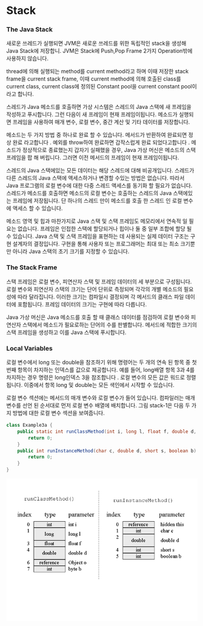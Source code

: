 # Stack

### The Java Stack

새로운 쓰레드가 실행되면 JVM은 새로운 쓰레드를 위한 독립적인 stack을 생성해 Java Stack에 저장합니. JVM은 Stack에 Push,Pop Frame 2가지 Operation밖에 사용하지 않습니다.

thread에 의해 실행되는 method를 current method라고 하며 이때 저장한 stack frame을 current stack frame, 이때 current method에 의해 호출된 class를 current class, current class에 정의된 Constant pool을 current constant pool이라고 합니다.

스레드가 Java 메소드를 호출하면 가상 시스템은 스레드의 Java 스택에 새 프레임을 작성하고 푸시합니다. 그런 다음이 새 프레임이 현재 프레임이됩니다. 메소드가 실행되면 프레임을 사용하여 매개 변수, 로컬 변수, 중간 계산 및 기타 데이터를 저장합니다.

메소드는 두 가지 방법 중 하나로 완료 할 수 있습니다. 메서드가 반환하여 완료되면 정상 완료 라고합니다 . 예외를 throw하여 완료하면 갑작스럽게 완료 되었다고합니다 . 메소드가 정상적으로 종료했는지 갑자기 실패했을 경우, Java 가상 머신은 메소드의 스택 프레임을 팝 해 버립니다. 그러면 이전 메서드의 프레임이 현재 프레임이됩니다.  
  
스레드의 Java 스택에있는 모든 데이터는 해당 스레드에 대해 비공개입니다. 스레드가 다른 스레드의 Java 스택에 액세스하거나 변경할 수있는 방법은 없습니다. 따라서 Java 프로그램의 로컬 변수에 대한 다중 스레드 액세스를 동기화 할 필요가 없습니다. 스레드가 메소드를 호출하면 메소드의 로컬 변수는 호출하는 스레드의 Java 스택에있는 프레임에 저장됩니다. 단 하나의 스레드 만이 메소드를 호출 한 스레드 인 로컬 변수에 액세스 할 수 있습니다.

메소드 영역 및 힙과 마찬가지로 Java 스택 및 스택 프레임도 메모리에서 연속적 일 필요는 없습니다. 프레임은 인접한 스택에 할당되거나 힙이나 둘 중 일부 조합에 할당 될 수 있습니다. Java 스택 및 스택 프레임을 표현하는 데 사용되는 실제 데이터 구조는 구현 설계자의 결정입니다. 구현을 통해 사용자 또는 프로그래머는 최대 또는 최소 크기뿐만 아니라 Java 스택의 초기 크기를 지정할 수 있습니다.

### The Stack Frame

스택 프레임은 로컬 변수, 피연산자 스택 및 프레임 데이터의 세 부분으로 구성됩니다. 로컬 변수와 피연산자 스택의 크기는 단어 단위로 측정되며 각각의 개별 메소드의 필요성에 따라 달라집니다. 이러한 크기는 컴파일시 결정되며 각 메서드의 클래스 파일 데이터에 포함됩니다. 프레임 데이터의 크기는 구현에 따라 다릅니다.  
  
Java 가상 머신은 Java 메소드를 호출 할 때 클래스 데이터를 점검하여 로컬 변수와 피연산자 스택에서 메소드가 필요로하는 단어의 수를 판별합니다. 메서드에 적합한 크기의 스택 프레임을 생성하고 이를 Java 스택에 푸시합니다.

### Local Variables 

로컬 변수에서 long 또는 double을 참조하기 위해 명령어는 두 개의 연속 된 항목 중 첫 번째 항목이 차지하는 인덱스를 값으로 제공합니다. 예를 들어, long배열 항목 3과 4를 차지하는 경우 명령은 long인덱스 3을 참조합니다 . 로컬 변수의 모든 값은 워드로 정렬됩니다. 이중에서 항목 long 및 double는 모든 색인에서 시작할 수 있습니다.  
  
로컬 변수 섹션에는 메서드의 매개 변수와 로컬 변수가 들어 있습니다. 컴파일러는 매개 변수를 선언 된 순서대로 먼저 로컬 변수 배열에 배치합니다. 그림 stack-1은  다음 두 가지 방법에 대한 로컬 변수 섹션을 보여줍니다.

```java
class Example3a { 
    public static int runClassMethod(int i, long l, float f, double d, Object o, byte b) { 
        return 0; 
    } 
    public int runInstanceMethod(char c, double d, short s, boolean b) { 
        return 0; 
    } 
}
```

![stack-1\) Method parameters on the local variables section of Java stack](../../.gitbook/assets/fig5-9.gif)



